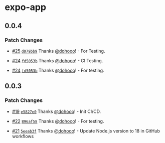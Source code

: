# expo-app

## 0.0.4

### Patch Changes

- [#25](https://github.com/imaginix-inc/withkimi/pull/25) [`d079bb9`](https://github.com/imaginix-inc/withkimi/commit/d079bb9dcbaa9a2907b7ee18c3047e4ad3d72e26) Thanks [@dohooo](https://github.com/dohooo)! - For Testing.

- [#24](https://github.com/imaginix-inc/withkimi/pull/24) [`fd5053b`](https://github.com/imaginix-inc/withkimi/commit/fd5053b8ba5687790bfa3f731723b2a7186dcb0c) Thanks [@dohooo](https://github.com/dohooo)! - CI Testing.

- [#24](https://github.com/imaginix-inc/withkimi/pull/24) [`fd5053b`](https://github.com/imaginix-inc/withkimi/commit/fd5053b8ba5687790bfa3f731723b2a7186dcb0c) Thanks [@dohooo](https://github.com/dohooo)! - For testing.

## 0.0.3

### Patch Changes

- [#19](https://github.com/imaginix-inc/withkimi/pull/19) [`e5827e0`](https://github.com/imaginix-inc/withkimi/commit/e5827e0866dbdb375f0d7c859291a0583d3b292d) Thanks [@dohooo](https://github.com/dohooo)! - Init CI/CD.

- [#22](https://github.com/imaginix-inc/withkimi/pull/22) [`896af58`](https://github.com/imaginix-inc/withkimi/commit/896af5833b57b2983d0e64bc50c757d5ce7b29c2) Thanks [@dohooo](https://github.com/dohooo)! - For testing.

- [#21](https://github.com/imaginix-inc/withkimi/pull/21) [`5eeab3f`](https://github.com/imaginix-inc/withkimi/commit/5eeab3f3ba0fdcd823c902457edd87717bc897ef) Thanks [@dohooo](https://github.com/dohooo)! - Update Node.js version to 18 in GitHub workflows
